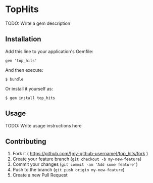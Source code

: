 # TopHits

TODO: Write a gem description

## Installation

Add this line to your application's Gemfile:

    gem 'top_hits'

And then execute:

    $ bundle

Or install it yourself as:

    $ gem install top_hits

## Usage

TODO: Write usage instructions here

## Contributing

1. Fork it ( https://github.com/[my-github-username]/top_hits/fork )
2. Create your feature branch (`git checkout -b my-new-feature`)
3. Commit your changes (`git commit -am 'Add some feature'`)
4. Push to the branch (`git push origin my-new-feature`)
5. Create a new Pull Request
